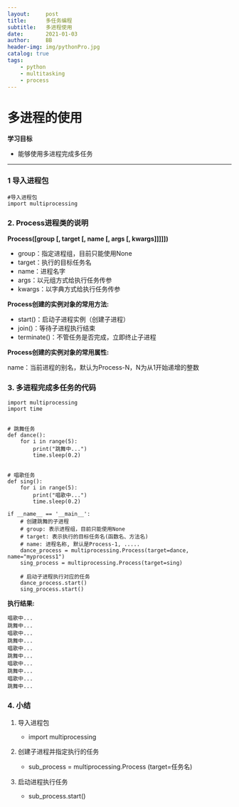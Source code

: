```yaml
---
layout:     post
title:      多任务编程
subtitle:   多进程使用
date:       2021-01-03
author:     BB
header-img: img/pythonPro.jpg
catalog: true
tags:
    - python
    - multitasking
    - process
---
```




多进程的使用
============

**学习目标**

-   能够使用多进程完成多任务

* * * * *

### 1 导入进程包 

    #导入进程包
    import multiprocessing

### 2. Process进程类的说明 

**Process([group [, target [, name [, args [, kwargs]]]]])**

-   group：指定进程组，目前只能使用None
-   target：执行的目标任务名
-   name：进程名字
-   args：以元组方式给执行任务传参
-   kwargs：以字典方式给执行任务传参

**Process创建的实例对象的常用方法:**

-   start()：启动子进程实例（创建子进程）
-   join()：等待子进程执行结束
-   terminate()：不管任务是否完成，立即终止子进程

**Process创建的实例对象的常用属性:**

name：当前进程的别名，默认为Process-N，N为从1开始递增的整数

### 3. 多进程完成多任务的代码 

    import multiprocessing
    import time


    # 跳舞任务
    def dance():
        for i in range(5):
            print("跳舞中...")
            time.sleep(0.2)


    # 唱歌任务
    def sing():
        for i in range(5):
            print("唱歌中...")
            time.sleep(0.2)

    if __name__ == '__main__':
        # 创建跳舞的子进程
        # group: 表示进程组，目前只能使用None
        # target: 表示执行的目标任务名(函数名、方法名)
        # name: 进程名称, 默认是Process-1, .....
        dance_process = multiprocessing.Process(target=dance, name="myprocess1")
        sing_process = multiprocessing.Process(target=sing)

        # 启动子进程执行对应的任务
        dance_process.start()
        sing_process.start()

**执行结果:**

    唱歌中...
    跳舞中...
    唱歌中...
    跳舞中...
    唱歌中...
    跳舞中...
    唱歌中...
    跳舞中...
    唱歌中...
    跳舞中...

### 4. 小结 

1.  导入进程包
    -   import multiprocessing

2.  创建子进程并指定执行的任务
    -   sub\_process = multiprocessing.Process (target=任务名)

3.  启动进程执行任务
    -   sub\_process.start()

